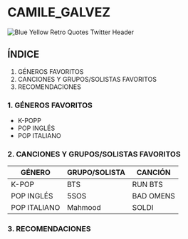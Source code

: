# CAMILE_GALVEZ
 
![Blue Yellow Retro Quotes Twitter Header](https://user-images.githubusercontent.com/115488393/199530782-b5c54d86-9da9-49e3-99df-fff5723d72d2.png)

## ÍNDICE

1. GÉNEROS FAVORITOS 
2. CANCIONES Y GRUPOS/SOLISTAS FAVORITOS
3. RECOMENDACIONES

### 1. GÉNEROS FAVORITOS 

+ K-POPP
+ POP INGLÉS
+ POP ITALIANO

### 2. CANCIONES Y GRUPOS/SOLISTAS FAVORITOS

|   GÉNERO   | GRUPO/SOLISTA|  CANCIÓN  |
|------------|--------------|-----------|
|    K-POP   |      BTS     |  RUN BTS  | 
| POP INGLÉS |     5SOS     | BAD OMENS |
|POP ITALIANO|    Mahmood   |   SOLDI   |

### 3. RECOMENDACIONES


